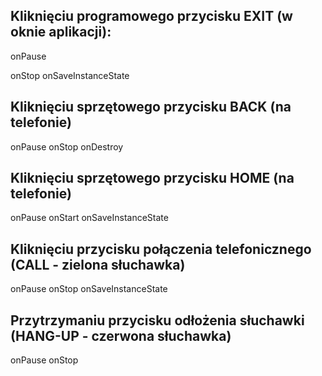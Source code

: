 ## Kliknięciu programowego przycisku EXIT (w oknie aplikacji):
onPause

onStop
onSaveInstanceState

## Kliknięciu sprzętowego przycisku BACK (na telefonie)
onPause
onStop
onDestroy

## Kliknięciu sprzętowego przycisku HOME (na telefonie)
onPause
onStart
onSaveInstanceState

## Kliknięciu przycisku połączenia telefonicznego (CALL - zielona słuchawka)
onPause
onStop
onSaveInstanceState

## Przytrzymaniu przycisku odłożenia słuchawki (HANG-UP -  czerwona słuchawka)
onPause
onStop
